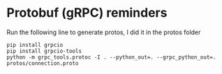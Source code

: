 # Protobuf (gRPC) reminders

Run the following line to generate protos, I did it in the protos folder

```
pip install grpcio
pip install grpcio-tools
python -m grpc_tools.protoc -I . --python_out=. --grpc_python_out=. protos/connection.proto
```
